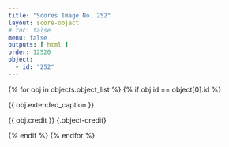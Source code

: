 ```yaml
---
title: "Scores Image No. 252"
layout: score-object
# toc: false
menu: false
outputs: [ html ]
order: 12520
object:
  - id: "252"
---
```


{% for obj in objects.object_list %}
{% if obj.id == object[0].id %}

{{ obj.extended_caption }}

{{ obj.credit }} {.object-credit}

{% endif %}
{% endfor %}
